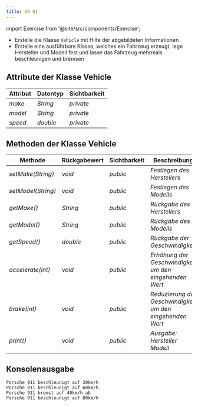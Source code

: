 ```yaml
---
title: OO 01
---
```


import Exercise from '@site/src/components/Exercise';

- Erstelle die Klasse `Vehicle` mit Hilfe der abgebildeten Informationen
- Erstelle eine ausführbare Klasse, welches ein Fahrzeug erzeugt, lege
  Hersteller und Modell fest und lasse das Fahrzeug mehrmals beschleunigen und
  bremsen

## Attribute der Klasse Vehicle

| Attribut | Datentyp | Sichtbarkeit |
| -------- | -------- | ------------ |
| _make_   | _String_ | _private_    |
| _model_  | _String_ | _private_    |
| _speed_  | _double_ | _private_    |

## Methoden der Klasse Vehicle

| Methode            | Rückgabewert | Sichtbarkeit | Beschreibung                                              |
| ------------------ | ------------ | ------------ | --------------------------------------------------------- |
| _setMake(String)_  | _void_       | _public_     | _Festlegen des Herstellers_                               |
| _setModel(String)_ | _void_       | _public_     | _Festlegen des Modells_                                   |
| _getMake()_        | _String_     | _public_     | _Rückgabe des Herstellers_                                |
| _getModel()_       | _String_     | _public_     | _Rückgabe des Modells_                                    |
| _getSpeed()_       | _double_     | _public_     | _Rückgabe der Geschwindigkeit_                            |
| _accelerate(int)_  | _void_       | _public_     | _Erhöhung der Geschwindigkeit um den eingehenden Wert_    |
| _brake(int)_       | _void_       | _public_     | _Reduzierung der Geschwindigkeit um den eingehenden Wert_ |
| _print()_          | _void_       | _public_     | _Ausgabe: Hersteller Modell_                              |

## Konsolenausgabe

```console
Porsche 911 beschleunigt auf 30km/h
Porsche 911 beschleunigt auf 60km/h
Porsche 911 bremst auf 40km/h ab
Porsche 911 beschleunigt auf 80km/h
```

<Exercise pullRequest="23" branchSuffix="oo/01" />
